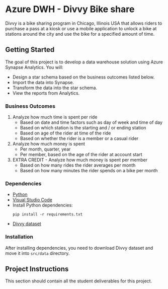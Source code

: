 # Azure DWH - Divvy Bike share

Divvy is a bike sharing program in Chicago, Illinois USA that allows riders to purchase a pass at a kiosk or use a mobile application to unlock a bike at stations around the city and use the bike for a specified amount of time.

## Getting Started

The goal of this project is to develop a data warehouse solution using Azure Synapse Analytics. You will:

- Design a star schema based on the business outcomes listed below.
- Import the data into Synapse.
- Transform the data into the star schema.
- View the reports from Analytics.

### Business Outcomes
1. Analyze how much time is spent per ride
   - Based on date and time factors such as day of week and time of day
   - Based on which station is the starting and / or ending station
   - Based on age of the rider at time of the ride
   - Based on whether the rider is a member or a casual rider
2. Analyze how much money is spent
   - Per month, quarter, year
   - Per member, based on the age of the rider at account start
3. EXTRA CREDIT - Analyze how much money is spent per member
   - Based on how many rides the rider averages per month
   - Based on how many minutes the rider spends on a bike per month

### Dependencies

- [Python](https://www.python.org/downloads/)
- [Visual Studio Code](https://code.visualstudio.com/)
- Install Python dependencies:
   ```
   pip install -r requirements.txt
   ```
- [Divvy dataset](https://video.udacity-data.com/topher/2022/March/622a5fc6_azure-data-warehouse-projectdatafiles/azure-data-warehouse-projectdatafiles.zip)

### Installation

After installing dependencies, you need to download Divvy dataset and move it into `src/data` directory.

## Project Instructions

This section should contain all the student deliverables for this project.

